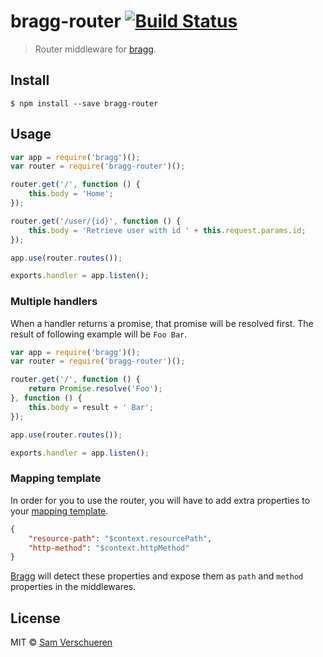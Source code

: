 # bragg-router [![Build Status](https://travis-ci.org/SamVerschueren/bragg-router.svg?branch=master)](https://travis-ci.org/SamVerschueren/bragg-router)

> Router middleware for [bragg](https://github.com/SamVerschueren/bragg).


## Install

```
$ npm install --save bragg-router
```


## Usage

```js
var app = require('bragg')();
var router = require('bragg-router')();

router.get('/', function () {
    this.body = 'Home';
});

router.get('/user/{id}', function () {
    this.body = 'Retrieve user with id ' + this.request.params.id;
});

app.use(router.routes());

exports.handler = app.listen();
```

### Multiple handlers

When a handler returns a promise, that promise will be resolved first. The result of following example will be `Foo Bar`.

```js
var app = require('bragg')();
var router = require('bragg-router')();

router.get('/', function () {
    return Promise.resolve('Foo');
}, function () {
    this.body = result + ' Bar';
});

app.use(router.routes());

exports.handler = app.listen();
```

### Mapping template

In order for you to use the router, you will have to add extra properties to your [mapping template](https://github.com/SamVerschueren/bragg#mapping-template).

```json
{
    "resource-path": "$context.resourcePath",
    "http-method": "$context.httpMethod"
}
```

[Bragg](https://github.com/SamVerschueren/bragg) will detect these properties and expose them as `path` and `method` properties in the middlewares.


## License

MIT © [Sam Verschueren](https://github.com/SamVerschueren)
